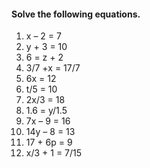 #### Solve the following equations.
1. x – 2 = 7 
2. y + 3 = 10 
3. 6 = z + 2
4. 3/7 +x = 17/7
5. 6x = 12 
6. t/5 = 10
7. 2x/3 = 18
8. 1.6 = y/1.5
9. 7x – 9 = 16
10. 14y – 8 = 13 
11. 17 + 6p = 9 
12. x/3 + 1 = 7/15
